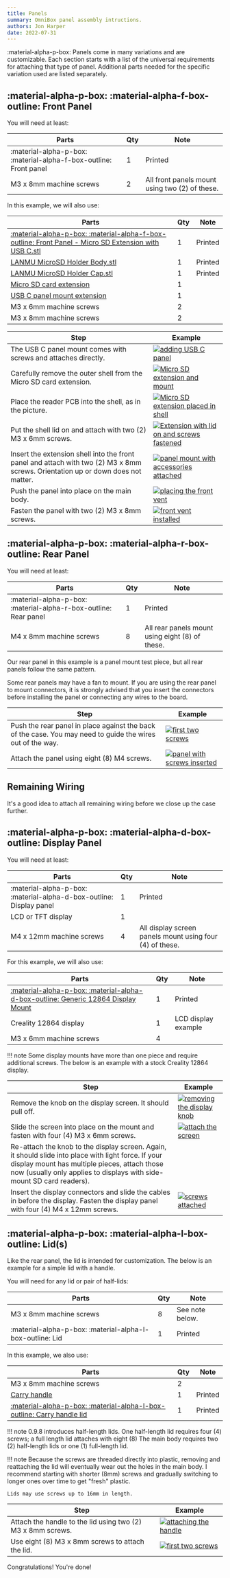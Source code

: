 ```yaml
---
title: Panels
summary: OmniBox panel assembly intructions.
authors: Jon Harper
date: 2022-07-31
---
```


:material-alpha-p-box: Panels come in many variations and are customizable. Each section starts with a list of the universal requirements for attaching that type of panel. Additional parts needed for the specific variation used are listed separately.

## :material-alpha-p-box: :material-alpha-f-box-outline: Front Panel

You will need at least:

| Parts                     | Qty | Note                                            |
|---------------------------|-----|-------------------------------------------------|
| :material-alpha-p-box: :material-alpha-f-box-outline: Front panel | 1   | Printed |
| M3 x 8mm machine screws   | 2   | All front panels mount using two (2) of these.  |

In this example, we will also use:

| Parts                                                 | Qty | Note  |
|-------------------------------------------------------|-----|-------|
| [:material-alpha-p-box: :material-alpha-f-box-outline: Front Panel - Micro SD Extension with USB C.stl][18] | 1   | Printed |
| [LANMU MicroSD Holder Body.stl][23]                   | 1   | Printed |
| [LANMU MicroSD Holder Cap.stl][24]                    | 1   | Printed |
| [Micro SD card extension][14]                         | 1   |       |
| [USB C panel mount extension][15]                     | 1   |       |
| M3 x 6mm machine screws                               | 2   |       |
| M3 x 8mm machine screws                               | 2   |       |

| Step | Example |
|------|---------|
| The USB C panel mount comes with screws and attaches directly. | [![adding USB C panel][16]][16] |
| Carefully remove the outer shell from the Micro SD card extension. | [![Micro SD extension and mount][17]][17] |
| Place the reader PCB into the shell, as in the picture. | [![Micro SD extension placed in shell][20]][20] |
| Put the shell lid on and attach with two (2) M3 x 6mm screws. | [![Extension with lid on and screws fastened][21]][21] |
| Insert the extension shell into the front panel and attach with two (2) M3 x 8mm screws. Orientation up or down does not matter. | [![panel mount with accessories attached][22]][22] |
| Push the panel into place on the main body. | [![placing the front vent][1]][1] |
| Fasten the panel with two (2) M3 x 8mm screws. | [![front vent installed][2]][2] |

## :material-alpha-p-box: :material-alpha-r-box-outline: Rear Panel

You will need at least:

| Parts                     | Qty | Note                                            |
|---------------------------|-----|-------------------------------------------------|
| :material-alpha-p-box: :material-alpha-r-box-outline: Rear panel | 1   | Printed  |
| M4 x 8mm machine screws   | 8   | All rear panels mount using eight (8) of these. |

Our rear panel in this example is a panel mount test piece, but all rear panels follow the same pattern.

Some rear panels may have a fan to mount. If you are using the rear panel to mount connectors, it is strongly advised that you insert the connectors before installing the panel or connecting any wires to the board.

| Step | Example |
|------|---------|
| Push the rear panel in place against the back of the case. You may need to guide the wires out of the way. | [![first two screws][5]][5] |
| Attach the panel using eight (8) M4 screws. | [![panel with screws inserted][6]][6] | 


## Remaining Wiring

It's a good idea to attach all remaining wiring before we close up the case further.

## :material-alpha-p-box: :material-alpha-d-box-outline: Display Panel

You will need at least:

| Parts                     | Qty | Note                                                     |
|---------------------------|-----|----------------------------------------------------------|
| :material-alpha-p-box: :material-alpha-d-box-outline: Display panel     | 1   | Printed    |
| LCD or TFT display        | 1   |                                                          |
| M4 x 12mm machine screws  | 4   | All display screen panels mount using four (4) of these. |

For this example, we will also use:

| Parts                     | Qty | Note                                            |
|---------------------------|-----|-------------------------------------------------|
| [:material-alpha-p-box: :material-alpha-d-box-outline: Generic 12864 Display Mount][19] | 1  | Printed |
| Creality 12864 display    | 1   | LCD display example                             |
| M3 x 6mm machine screws   | 4   |                                                 |

!!! note
    Some display mounts have more than one piece and require additional screws. The below is an example with a stock Creality 12864 display.

| Step | Example |
|------|---------|
| Remove the knob on the display screen. It should pull off. | [![removing the display knob][10]][10] |
| Slide the screen into place on the mount and fasten with four (4) M3 x 6mm screws. | [![attach the screen][3]][3] |
| Re-attach the knob to the display screen. Again, it should slide into place with light force. If your display mount has multiple pieces, attach those now (usually only applies to displays with side-mount SD card readers). | |
| Insert the display connectors and slide the cables in before the display. Fasten the display panel with four (4) M4 x 12mm screws. | [![screws attached][4]][4] |

## :material-alpha-p-box: :material-alpha-l-box-outline: Lid(s)

Like the rear panel, the lid is intended for customization. The below is an example for a simple lid with a handle.

You will need for any lid or pair of half-lids:

| Parts                     | Qty | Note                                            |
|---------------------------|-----|-------------------------------------------------|
| M3 x 8mm machine screws   | 8   | See note below.                                 |
| :material-alpha-p-box: :material-alpha-l-box-outline: Lid     | 1   | Printed     |

In this example, we also use:

| Parts                     | Qty | Note                                            |
|---------------------------|-----|-------------------------------------------------|
| M3 x 8mm machine screws   | 2   |                                                 |
| [Carry handle][12]        | 1   | Printed                                         |
| [:material-alpha-p-box: :material-alpha-l-box-outline: Carry handle lid][13] | 1  | Printed |

!!! note
    0.9.8 introduces half-length lids. One half-length lid requires four (4) screws; a full length lid attaches with eight (8) The main body requires two (2) half-length lids or one (1) full-length lid.

!!! note
    Because the screws are threaded directly into plastic, removing and reattaching the lid will eventually wear out the holes in the main body. I recommend starting with shorter (8mm) screws and gradually switching to longer ones over time to get "fresh" plastic.
    
    Lids may use screws up to 16mm in length.

| Step | Example |
|------|---------|
| Attach the handle to the lid using two (2) M3 x 8mm screws. | [![attaching the handle][11]][11] |
| Use eight (8) M3 x 8mm screws to attach the lid. | [![first two screws][8]][8] | 

Congratulations! You're done!
    
[1]: ../img/assembly/front_panel1.jpg
[2]: ../img/assembly/front_panel2.jpg
[3]: ../img/assembly/display1.jpg
[4]: ../img/assembly/display2.jpg
[5]: ../img/assembly/rear_panel1.jpg
[6]: ../img/assembly/rear_panel2.jpg
[7]: ../img/assembly/lid1.jpg
[8]: ../img/assembly/lid2.jpg
[9]: ../img/assembly/panel_install.jpg
[10]: ../img/assembly/display_knob.jpg
[11]: ../img/assembly/lid_handle.jpg
[12]: https://github.com/jon-harper/OmniBox/blob/main/Panels/Lid/Carry%20Handle.stl
[13]: https://github.com/jon-harper/OmniBox/blob/main/Panels/Lid/Carry%20lid/Carry%20Lid.stl
[14]: https://www.amazon.com/gp/product/B07YYSP5F5
[15]: https://www.amazon.com/Poyiccot-Extension-Female-Extender-Straight/dp/B086W2R8Z6
[16]: ../img/assembly/usb_c.jpg
[17]: ../img/assembly/sd_card1.jpg
[18]: https://github.com/jon-harper/OmniBox/tree/main/Panels/Front%20Panel/Lanmu%20Micro%20SD%20Extension
[19]: https://github.com/jon-harper/OmniBox/blob/main/Panels/Display/Generic%2012864
[20]: ../img/assembly/sd_card2.jpg
[21]: ../img/assembly/sd_card3.jpg
[22]: ../img/assembly/sd_card4.jpg
[23]: https://github.com/jon-harper/OmniBox/blob/main/Panels/Front%20Panel/Lanmu%20Micro%20SD%20Extension/LANMU%20MicroSD%20Holder%20Body.stl
[24]: https://github.com/jon-harper/OmniBox/blob/main/Panels/Front%20Panel/Lanmu%20Micro%20SD%20Extension/LANMU%20MicroSD%20Holder%20Cap.stl
